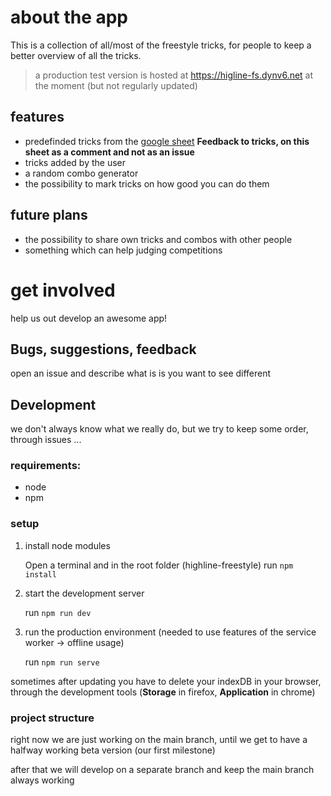 # about the app

This is a collection of all/most of the freestyle tricks, for people to keep a better overview of all the tricks.

> a production test version is hosted at https://higline-fs.dynv6.net at the moment (but not regularly updated)

## features

- predefinded tricks from the [google sheet](https://docs.google.com/spreadsheets/d/1amLK2b6BQkJ10I3LcbUe-D-wgQpHkcgoIrL10TPkHPo) **Feedback to tricks, on this sheet as a comment and not as an issue**
- tricks added by the user
- a random combo generator
- the possibility to mark tricks on how good you can do them

## future plans

- the possibility to share own tricks and combos with other people
- something which can help judging competitions

# get involved

help us out develop an awesome app!

## Bugs, suggestions, feedback

open an issue and describe what is is you want to see different

## Development

we don't always know what we really do, but we try to keep some order, through issues ...

### requirements:

- node
- npm

### setup

1. install node modules

   Open a terminal and in the root folder (highline-freestyle) run `npm install`

2. start the development server

   run `npm run dev`
 
3. run the production environment (needed to use features of the service worker -> offline usage)

   run `npm run serve`

sometimes after updating you have to delete your indexDB in your browser, through the development tools (__Storage__ in firefox, __Application__ in chrome)

### project structure

right now we are just working on the main branch, until we get to have a halfway working beta version (our first milestone)

after that we will develop on a separate branch and keep the main branch always working
